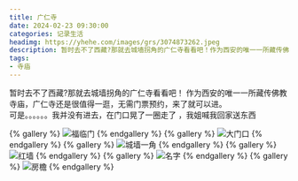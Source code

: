 ```yaml
---
title: 广仁寺
date: 2024-02-23 09:30:00
categories: 记录生活
headimg: https://yhehe.com/images/grs/3074873262.jpeg
description: 暂时去不了西藏?那就去城墙拐角的广仁寺看看吧！作为西安的唯一一所藏传佛教寺庙，广仁寺还是很值得一逛，无需门票预约，来了就可以进。可是。。。。。。我并没有进去，在门口晃了一圈走了 ，我姐喊我回家送东西
tags:
- 寺庙
---
```


暂时去不了西藏?那就去城墙拐角的广仁寺看看吧！
作为西安的唯一一所藏传佛教寺庙，广仁寺还是很值得一逛，无需门票预约，来了就可以进。<br>
可是。。。。。。我并没有进去，在门口晃了一圈走了 ，我姐喊我回家送东西


{% gallery %}
![福临门](https://yhehe.com/images/grs/3074873262.jpeg)
{% endgallery %}
{% gallery %}
![大门口](https://yhehe.com/images/grs/449089508.jpg)
{% endgallery %}
{% gallery %}
![城墙一角](https://yhehe.com/images/grs/3875409297.jpg)
{% endgallery %}
{% gallery %}
![红墙](https://yhehe.com/images/grs/2498428064.jpg)
{% endgallery %}
{% gallery %}
![名字](https://yhehe.com/images/grs/817993974.jpg)
{% endgallery %}
{% gallery %}
![房檐](https://yhehe.com/images/grs/780658240.jpg)
{% endgallery %}

